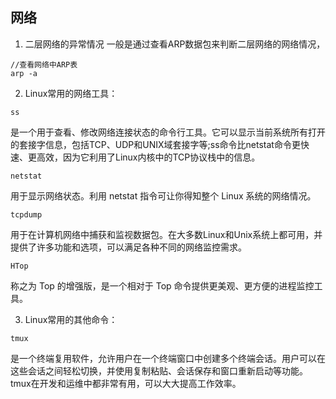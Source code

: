 ## 网络
1. 二层网络的异常情况
一般是通过查看ARP数据包来判断二层网络的网络情况，
```shell
//查看网络中ARP表
arp -a
```

2. Linux常用的网络工具：
```shell
ss
```
是一个用于查看、修改网络连接状态的命令行工具。它可以显示当前系统所有打开的套接字信息，包括TCP、UDP和UNIX域套接字等;ss命令比netstat命令更快速、更高效，因为它利用了Linux内核中的TCP协议栈中的信息。
```shell
netstat
```
用于显示网络状态。利用 netstat 指令可让你得知整个 Linux 系统的网络情况。
```shell
tcpdump
```
用于在计算机网络中捕获和监视数据包。在大多数Linux和Unix系统上都可用，并提供了许多功能和选项，可以满足各种不同的网络监控需求。
```shell
HTop
```
称之为 Top 的增强版，是一个相对于 Top 命令提供更美观、更方便的进程监控工具。

3. Linux常用的其他命令：
```shell
tmux
```
是一个终端复用软件，允许用户在一个终端窗口中创建多个终端会话。用户可以在这些会话之间轻松切换，并使用复制粘贴、会话保存和窗口重新启动等功能。tmux在开发和运维中都非常有用，可以大大提高工作效率。